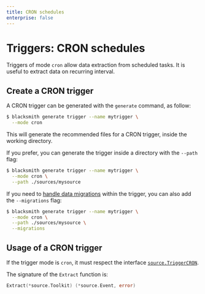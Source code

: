 ```yaml
---
title: CRON schedules
enterprise: false
---
```


# Triggers: CRON schedules

Triggers of mode `cron` allow data extraction from scheduled tasks. It is useful
to extract data on recurring interval.

## Create a CRON trigger

A CRON trigger can be generated with the `generate` command, as follow:
```bash
$ blacksmith generate trigger --name mytrigger \
  --mode cron

```

This will generate the recommended files for a CRON trigger, inside the working
directory.

If you prefer, you can generate the trigger inside a directory with the `--path`
flag:
```bash
$ blacksmith generate trigger --name mytrigger \
  --mode cron \
  --path ./sources/mysource

```

If you need to [handle data migrations](/blacksmith/practices/management/migrations)
within the trigger, you can also add the `--migrations` flag:
```bash
$ blacksmith generate trigger --name mytrigger \
  --mode cron \
  --path ./sources/mysource \
  --migrations

```

## Usage of a CRON trigger

If the trigger mode is `cron`, it must respect the interface
[`source.TriggerCRON`](https://pkg.go.dev/github.com/nunchistudio/blacksmith/flow/source?tab=doc#TriggerCRON).

The signature of the `Extract` function is:
```go
Extract(*source.Toolkit) (*source.Event, error)

```
